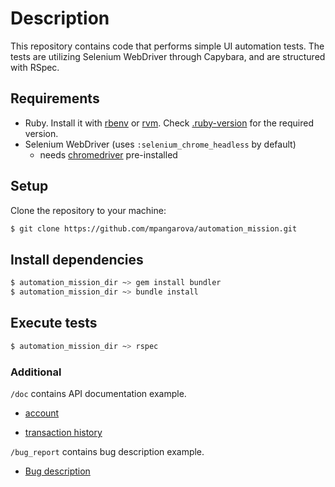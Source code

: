 # Description
This repository contains code that performs simple UI automation tests. The tests are utilizing Selenium WebDriver through Capybara, and are structured with RSpec.


## Requirements

* Ruby. Install it with [rbenv](https://github.com/rbenv/rbenv) or
  [rvm](https://rvm.io/). Check [.ruby-version](.ruby-version) for the required
  version.
*  Selenium WebDriver (uses `:selenium_chrome_headless` by default)
    - needs [chromedriver](https://sites.google.com/a/chromium.org/chromedriver/downloads) pre-installed


## Setup

Clone the  repository to your machine:

```sh
$ git clone https://github.com/mpangarova/automation_mission.git
```

## Install dependencies

```sh
$ automation_mission_dir ~> gem install bundler
$ automation_mission_dir ~> bundle install
```

## Execute tests

```sh
$ automation_mission_dir ~> rspec
```

### Additional

`/doc` contains API documentation example.

* [account](https://github.com/mpangarova/automation_mission/blob/master/doc/account.md)

* [transaction history](https://github.com/mpangarova/automation_mission/blob/master/doc/transaction_history.md)


`/bug_report` contains bug description example.

* [Bug description](https://github.com/mpangarova/automation_mission/blob/master/bug_report/bug_description.md)